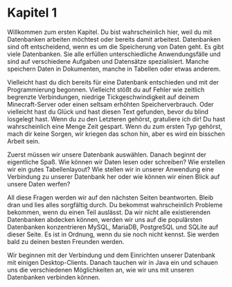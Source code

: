 # Kapitel 1

Willkommen zum ersten Kapitel.
Du bist wahrscheinlich hier, weil du mit Datenbanken arbeiten möchtest oder bereits damit arbeitest.
Datenbanken sind oft entscheidend, wenn es um die Speicherung von Daten geht.
Es gibt viele Datenbanken.
Sie alle erfüllen unterschiedliche Anwendungsfälle und sind auf verschiedene Aufgaben und Datensätze spezialisiert.
Manche speichern Daten in Dokumenten, manche in Tabellen oder etwas anderem.

Vielleicht hast du dich bereits für eine Datenbank entschieden und mit der Programmierung begonnen.
Vielleicht stößt du auf Fehler wie zeitlich begrenzte Verbindungen, niedrige Tickgeschwindigkeit auf deinem Minecraft-Server oder einen seltsam erhöhten Speicherverbrauch.
Oder vielleicht hast du Glück und hast diesen Text gefunden, bevor du blind losgelegt hast.
Wenn du zu den Letzteren gehörst, gratuliere ich dir!
Du hast wahrscheinlich eine Menge Zeit gespart.
Wenn du zum ersten Typ gehörst, mach dir keine Sorgen, wir kriegen das schon hin, aber es wird ein bisschen Arbeit sein.

Zuerst müssen wir unsere Datenbank auswählen.
Danach beginnt der eigentliche Spaß.
Wie können wir Daten lesen oder schreiben?
Wie erstellen wir ein gutes Tabellenlayout?
Wie stellen wir in unserer Anwendung eine Verbindung zu unserer Datenbank her oder wie können wir einen Blick auf unsere Daten werfen?

All diese Fragen werden wir auf den nächsten Seiten beantworten.
Bleib dran und lies alles sorgfältig durch.
Du bekommst wahrscheinlich Probleme bekommen, wenn du einen Teil auslässt.
Da wir nicht alle existierenden Datenbanken abdecken können, werden wir uns auf die populärsten Datenbanken konzentrieren MySQL, MariaDB, PostgreSQL und SQLite auf dieser Seite.
Es ist in Ordnung, wenn du sie noch nicht kennst.
Sie werden bald zu deinen besten Freunden werden.

Wir beginnen mit der Verbindung und dem Einrichten unserer Datenbank mit einigen Desktop-Clients.
Danach tauchen wir in Java ein und schauen uns die verschiedenen Möglichkeiten an, wie wir uns mit unseren Datenbanken verbinden können.
